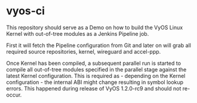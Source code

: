 # vyos-ci

This repository should serve as a Demo on how to build the VyOS Linux Kernel
with out-of-tree modules as a Jenkins Pipeline job.

First it will fetch the Pipeline configuration from Git and later on will
grab all required source repositories, kernel, wireguard and accel-ppp.

Once Kernel has been compiled, a subsequent parallel run is started to compile
all out-of-tree modules specified in the parallel stage against the latest
Kernel configuration. This is required as - depending on the Kernel
configuration - the internal ABI might change resulting in symbol lookup
errors. This happened during release of VyOS 1.2.0-rc9 and should not re-occur.
